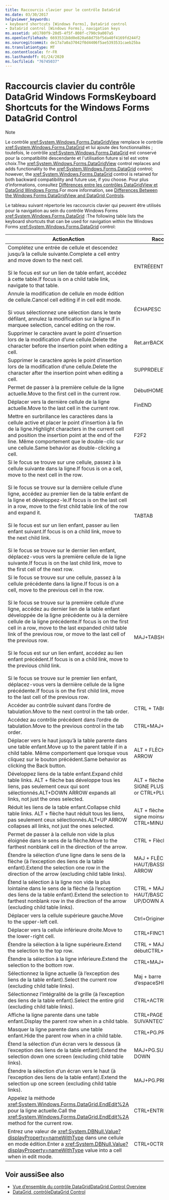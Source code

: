 ```yaml
---
title: Raccourcis clavier pour le contrôle DataGrid
ms.date: 03/30/2017
helpviewer_keywords:
- keyboard shortcuts [Windows Forms], DataGrid control
- DataGrid control [Windows Forms], navigation keys
ms.assetid: a01780f9-20d5-4f5f-808f-c790c9a007a5
ms.openlocfilehash: 6693531b8d0e820a68d75bf5da40f4169fd244f2
ms.sourcegitcommit: de17a7a0a37042f0d4406f5ae5393531caeb25ba
ms.translationtype: MT
ms.contentlocale: fr-FR
ms.lasthandoff: 01/24/2020
ms.locfileid: "76745037"
---
```

# <a name="keyboard-shortcuts-for-the-windows-forms-datagrid-control"></a><span data-ttu-id="cf23d-102">Raccourcis clavier du contrôle DataGrid Windows Forms</span><span class="sxs-lookup"><span data-stu-id="cf23d-102">Keyboard Shortcuts for the Windows Forms DataGrid Control</span></span>
> [!NOTE]
> <span data-ttu-id="cf23d-103">Le contrôle <xref:System.Windows.Forms.DataGridView> remplace le contrôle <xref:System.Windows.Forms.DataGrid> et lui ajoute des fonctionnalités ; toutefois, le contrôle <xref:System.Windows.Forms.DataGrid> est conservé pour la compatibilité descendante et l'utilisation future si tel est votre choix.</span><span class="sxs-lookup"><span data-stu-id="cf23d-103">The <xref:System.Windows.Forms.DataGridView> control replaces and adds functionality to the <xref:System.Windows.Forms.DataGrid> control; however, the <xref:System.Windows.Forms.DataGrid> control is retained for both backward compatibility and future use, if you choose.</span></span> <span data-ttu-id="cf23d-104">Pour plus d’informations, consultez [Différences entre les contrôles DataGridView et DataGrid Windows Forms](differences-between-the-windows-forms-datagridview-and-datagrid-controls.md).</span><span class="sxs-lookup"><span data-stu-id="cf23d-104">For more information, see [Differences Between the Windows Forms DataGridView and DataGrid Controls](differences-between-the-windows-forms-datagridview-and-datagrid-controls.md).</span></span>  
  
 <span data-ttu-id="cf23d-105">Le tableau suivant répertorie les raccourcis clavier qui peuvent être utilisés pour la navigation au sein du contrôle Windows Forms <xref:System.Windows.Forms.DataGrid> :</span><span class="sxs-lookup"><span data-stu-id="cf23d-105">The following table lists the keyboard shortcuts that can be used for navigation within the Windows Forms <xref:System.Windows.Forms.DataGrid> control:</span></span>  
  
|<span data-ttu-id="cf23d-106">Action</span><span class="sxs-lookup"><span data-stu-id="cf23d-106">Action</span></span>|<span data-ttu-id="cf23d-107">Raccourci</span><span class="sxs-lookup"><span data-stu-id="cf23d-107">Shortcut</span></span>|  
|------------|--------------|  
|<span data-ttu-id="cf23d-108">Complétez une entrée de cellule et descendez jusqu’à la cellule suivante.</span><span class="sxs-lookup"><span data-stu-id="cf23d-108">Complete a cell entry and move down to the next cell.</span></span><br /><br /> <span data-ttu-id="cf23d-109">Si le focus est sur un lien de table enfant, accédez à cette table.</span><span class="sxs-lookup"><span data-stu-id="cf23d-109">If focus is on a child table link, navigate to that table.</span></span>|<span data-ttu-id="cf23d-110">ENTRÉE</span><span class="sxs-lookup"><span data-stu-id="cf23d-110">ENTER</span></span>|  
|<span data-ttu-id="cf23d-111">Annule la modification de cellule en mode édition de cellule.</span><span class="sxs-lookup"><span data-stu-id="cf23d-111">Cancel cell editing if in cell edit mode.</span></span><br /><br /> <span data-ttu-id="cf23d-112">Si vous sélectionnez une sélection dans le texte défilant, annulez la modification sur la ligne.</span><span class="sxs-lookup"><span data-stu-id="cf23d-112">If in marquee selection, cancel editing on the row.</span></span>|<span data-ttu-id="cf23d-113">ÉCHAP</span><span class="sxs-lookup"><span data-stu-id="cf23d-113">ESC</span></span>|  
|<span data-ttu-id="cf23d-114">Supprimer le caractère avant le point d’insertion lors de la modification d’une cellule.</span><span class="sxs-lookup"><span data-stu-id="cf23d-114">Delete the character before the insertion point when editing a cell.</span></span>|<span data-ttu-id="cf23d-115">Ret.arr</span><span class="sxs-lookup"><span data-stu-id="cf23d-115">BACKSPACE</span></span>|  
|<span data-ttu-id="cf23d-116">Supprimer le caractère après le point d’insertion lors de la modification d’une cellule.</span><span class="sxs-lookup"><span data-stu-id="cf23d-116">Delete the character after the insertion point when editing a cell.</span></span>|<span data-ttu-id="cf23d-117">SUPPR</span><span class="sxs-lookup"><span data-stu-id="cf23d-117">DELETE</span></span>|  
|<span data-ttu-id="cf23d-118">Permet de passer à la première cellule de la ligne actuelle.</span><span class="sxs-lookup"><span data-stu-id="cf23d-118">Move to the first cell in the current row.</span></span>|<span data-ttu-id="cf23d-119">Début</span><span class="sxs-lookup"><span data-stu-id="cf23d-119">HOME</span></span>|  
|<span data-ttu-id="cf23d-120">Déplacer vers la dernière cellule de la ligne actuelle.</span><span class="sxs-lookup"><span data-stu-id="cf23d-120">Move to the last cell in the current row.</span></span>|<span data-ttu-id="cf23d-121">Fin</span><span class="sxs-lookup"><span data-stu-id="cf23d-121">END</span></span>|  
|<span data-ttu-id="cf23d-122">Mettre en surbrillance les caractères dans la cellule active et placer le point d’insertion à la fin de la ligne.</span><span class="sxs-lookup"><span data-stu-id="cf23d-122">Highlight characters in the current cell and position the insertion point at the end of the line.</span></span> <span data-ttu-id="cf23d-123">Même comportement que le double-clic sur une cellule.</span><span class="sxs-lookup"><span data-stu-id="cf23d-123">Same behavior as double-clicking a cell.</span></span>|<span data-ttu-id="cf23d-124">F2</span><span class="sxs-lookup"><span data-stu-id="cf23d-124">F2</span></span>|  
|<span data-ttu-id="cf23d-125">Si le focus se trouve sur une cellule, passez à la cellule suivante dans la ligne.</span><span class="sxs-lookup"><span data-stu-id="cf23d-125">If focus is on a cell, move to the next cell in the row.</span></span><br /><br /> <span data-ttu-id="cf23d-126">Si le focus se trouve sur la dernière cellule d’une ligne, accédez au premier lien de la table enfant de la ligne et développez-le.</span><span class="sxs-lookup"><span data-stu-id="cf23d-126">If focus is on the last cell in a row, move to the first child table link of the row and expand it.</span></span><br /><br /> <span data-ttu-id="cf23d-127">Si le focus est sur un lien enfant, passer au lien enfant suivant.</span><span class="sxs-lookup"><span data-stu-id="cf23d-127">If focus is on a child link, move to the next child link.</span></span><br /><br /> <span data-ttu-id="cf23d-128">Si le focus se trouve sur le dernier lien enfant, déplacez-vous vers la première cellule de la ligne suivante.</span><span class="sxs-lookup"><span data-stu-id="cf23d-128">If focus is on the last child link, move to the first cell of the next row.</span></span>|<span data-ttu-id="cf23d-129">TAB</span><span class="sxs-lookup"><span data-stu-id="cf23d-129">TAB</span></span>|  
|<span data-ttu-id="cf23d-130">Si le focus se trouve sur une cellule, passez à la cellule précédente dans la ligne.</span><span class="sxs-lookup"><span data-stu-id="cf23d-130">If focus is on a cell, move to the previous cell in the row.</span></span><br /><br /> <span data-ttu-id="cf23d-131">Si le focus se trouve sur la première cellule d’une ligne, accédez au dernier lien de la table enfant développée de la ligne précédente ou à la dernière cellule de la ligne précédente.</span><span class="sxs-lookup"><span data-stu-id="cf23d-131">If focus is on the first cell in a row, move to the last expanded child table link of the previous row, or move to the last cell of the previous row.</span></span><br /><br /> <span data-ttu-id="cf23d-132">Si le focus est sur un lien enfant, accédez au lien enfant précédent.</span><span class="sxs-lookup"><span data-stu-id="cf23d-132">If focus is on a child link, move to the previous child link.</span></span><br /><br /> <span data-ttu-id="cf23d-133">Si le focus se trouve sur le premier lien enfant, déplacez-vous vers la dernière cellule de la ligne précédente.</span><span class="sxs-lookup"><span data-stu-id="cf23d-133">If focus is on the first child link, move to the last cell of the previous row.</span></span>|<span data-ttu-id="cf23d-134">MAJ+TAB</span><span class="sxs-lookup"><span data-stu-id="cf23d-134">SHIFT+TAB</span></span>|  
|<span data-ttu-id="cf23d-135">Accéder au contrôle suivant dans l’ordre de tabulation.</span><span class="sxs-lookup"><span data-stu-id="cf23d-135">Move to the next control in the tab order.</span></span>|<span data-ttu-id="cf23d-136">CTRL + TAB</span><span class="sxs-lookup"><span data-stu-id="cf23d-136">CTRL+TAB</span></span>|  
|<span data-ttu-id="cf23d-137">Accédez au contrôle précédent dans l’ordre de tabulation.</span><span class="sxs-lookup"><span data-stu-id="cf23d-137">Move to the previous control in the tab order.</span></span>|<span data-ttu-id="cf23d-138">CTRL+MAJ+TAB</span><span class="sxs-lookup"><span data-stu-id="cf23d-138">CTRL+SHIFT+TAB</span></span>|  
|<span data-ttu-id="cf23d-139">Déplacer vers le haut jusqu’à la table parente dans une table enfant.</span><span class="sxs-lookup"><span data-stu-id="cf23d-139">Move up to the parent table if in a child table.</span></span> <span data-ttu-id="cf23d-140">Même comportement que lorsque vous cliquez sur le bouton précédent.</span><span class="sxs-lookup"><span data-stu-id="cf23d-140">Same behavior as clicking the Back button.</span></span>|<span data-ttu-id="cf23d-141">ALT + FLÈCHE GAUCHE</span><span class="sxs-lookup"><span data-stu-id="cf23d-141">ALT+LEFT ARROW</span></span>|  
|<span data-ttu-id="cf23d-142">Développez liens de la table enfant.</span><span class="sxs-lookup"><span data-stu-id="cf23d-142">Expand child table links.</span></span> <span data-ttu-id="cf23d-143">ALT + flèche bas développe tous les liens, pas seulement ceux qui sont sélectionnés.</span><span class="sxs-lookup"><span data-stu-id="cf23d-143">ALT+DOWN ARROW expands all links, not just the ones selected.</span></span>|<span data-ttu-id="cf23d-144">ALT + flèche bas ou CTRL + SIGNE PLUS</span><span class="sxs-lookup"><span data-stu-id="cf23d-144">ALT+DOWN ARROW or CTRL+PLUS SIGN</span></span>|  
|<span data-ttu-id="cf23d-145">Réduit les liens de la table enfant.</span><span class="sxs-lookup"><span data-stu-id="cf23d-145">Collapse child table links.</span></span> <span data-ttu-id="cf23d-146">ALT + flèche haut réduit tous les liens, pas seulement ceux sélectionnés.</span><span class="sxs-lookup"><span data-stu-id="cf23d-146">ALT+UP ARROW collapses all links, not just the ones selected.</span></span>|<span data-ttu-id="cf23d-147">ALT + flèche haut ou CTRL + signe moins</span><span class="sxs-lookup"><span data-stu-id="cf23d-147">ALT+UP ARROW or CTRL+MINUS SIGN</span></span>|  
|<span data-ttu-id="cf23d-148">Permet de passer à la cellule non vide la plus éloignée dans le sens de la flèche.</span><span class="sxs-lookup"><span data-stu-id="cf23d-148">Move to the farthest nonblank cell in the direction of the arrow.</span></span>|<span data-ttu-id="cf23d-149">CTRL + Flèche</span><span class="sxs-lookup"><span data-stu-id="cf23d-149">CTRL+ARROW</span></span>|  
|<span data-ttu-id="cf23d-150">Étendre la sélection d’une ligne dans le sens de la flèche (à l’exception des liens de la table enfant).</span><span class="sxs-lookup"><span data-stu-id="cf23d-150">Extend the selection one row in the direction of the arrow (excluding child table links).</span></span>|<span data-ttu-id="cf23d-151">MAJ + FLÈCHE VERS LE HAUT/BAS</span><span class="sxs-lookup"><span data-stu-id="cf23d-151">SHIFT+UP/DOWN ARROW</span></span>|  
|<span data-ttu-id="cf23d-152">Étend la sélection à la ligne non vide la plus lointaine dans le sens de la flèche (à l’exception des liens de la table enfant).</span><span class="sxs-lookup"><span data-stu-id="cf23d-152">Extend the selection to farthest nonblank row in the direction of the arrow (excluding child table links).</span></span>|<span data-ttu-id="cf23d-153">CTRL + MAJ + FLÈCHE HAUT/BAS</span><span class="sxs-lookup"><span data-stu-id="cf23d-153">CTRL+SHIFT+ UP/DOWN ARROW</span></span>|  
|<span data-ttu-id="cf23d-154">Déplacer vers la cellule supérieure gauche.</span><span class="sxs-lookup"><span data-stu-id="cf23d-154">Move to the upper-left cell.</span></span>|<span data-ttu-id="cf23d-155">Ctrl+Origine</span><span class="sxs-lookup"><span data-stu-id="cf23d-155">CTRL+HOME</span></span>|  
|<span data-ttu-id="cf23d-156">Déplacer vers la cellule inférieure droite.</span><span class="sxs-lookup"><span data-stu-id="cf23d-156">Move to the lower-right cell.</span></span>|<span data-ttu-id="cf23d-157">CTRL+FIN</span><span class="sxs-lookup"><span data-stu-id="cf23d-157">CTRL+END</span></span>|  
|<span data-ttu-id="cf23d-158">Étendre la sélection à la ligne supérieure.</span><span class="sxs-lookup"><span data-stu-id="cf23d-158">Extend the selection to the top row.</span></span>|<span data-ttu-id="cf23d-159">CTRL + MAJ + début</span><span class="sxs-lookup"><span data-stu-id="cf23d-159">CTRL+SHIFT+HOME</span></span>|  
|<span data-ttu-id="cf23d-160">Étendre la sélection à la ligne inférieure.</span><span class="sxs-lookup"><span data-stu-id="cf23d-160">Extend the selection to the bottom row.</span></span>|<span data-ttu-id="cf23d-161">CTRL+MAJ+FIN</span><span class="sxs-lookup"><span data-stu-id="cf23d-161">CTRL+SHIFT+END</span></span>|  
|<span data-ttu-id="cf23d-162">Sélectionnez la ligne actuelle (à l’exception des liens de la table enfant).</span><span class="sxs-lookup"><span data-stu-id="cf23d-162">Select the current row (excluding child table links).</span></span>|<span data-ttu-id="cf23d-163">Maj + barre d’espace</span><span class="sxs-lookup"><span data-stu-id="cf23d-163">SHIFT+SPACEBAR</span></span>|  
|<span data-ttu-id="cf23d-164">Sélectionnez l’intégralité de la grille (à l’exception des liens de la table enfant).</span><span class="sxs-lookup"><span data-stu-id="cf23d-164">Select the entire grid (excluding child table links).</span></span>|<span data-ttu-id="cf23d-165">CTRL+A</span><span class="sxs-lookup"><span data-stu-id="cf23d-165">CTRL+A</span></span>|  
|<span data-ttu-id="cf23d-166">Affiche la ligne parente dans une table enfant.</span><span class="sxs-lookup"><span data-stu-id="cf23d-166">Display the parent row when in a child table.</span></span>|<span data-ttu-id="cf23d-167">CTRL+PAGE SUIVANTE</span><span class="sxs-lookup"><span data-stu-id="cf23d-167">CTRL+PAGE DOWN</span></span>|  
|<span data-ttu-id="cf23d-168">Masquer la ligne parente dans une table enfant.</span><span class="sxs-lookup"><span data-stu-id="cf23d-168">Hide the parent row when in a child table.</span></span>|<span data-ttu-id="cf23d-169">CTRL+PG.PRÉC</span><span class="sxs-lookup"><span data-stu-id="cf23d-169">CTRL+PAGE UP</span></span>|  
|<span data-ttu-id="cf23d-170">Étend la sélection d’un écran vers le dessous (à l’exception des liens de la table enfant).</span><span class="sxs-lookup"><span data-stu-id="cf23d-170">Extend the selection down one screen (excluding child table links).</span></span>|<span data-ttu-id="cf23d-171">MAJ+PG.SUIV</span><span class="sxs-lookup"><span data-stu-id="cf23d-171">SHIFT+PAGE DOWN</span></span>|  
|<span data-ttu-id="cf23d-172">Étendre la sélection d’un écran vers le haut (à l’exception des liens de la table enfant).</span><span class="sxs-lookup"><span data-stu-id="cf23d-172">Extend the selection up one screen (excluding child table links).</span></span>|<span data-ttu-id="cf23d-173">MAJ+PG.PRÉC</span><span class="sxs-lookup"><span data-stu-id="cf23d-173">SHIFT+PAGE UP</span></span>|  
|<span data-ttu-id="cf23d-174">Appelez la méthode <xref:System.Windows.Forms.DataGrid.EndEdit%2A> pour la ligne actuelle.</span><span class="sxs-lookup"><span data-stu-id="cf23d-174">Call the <xref:System.Windows.Forms.DataGrid.EndEdit%2A> method for the current row.</span></span>|<span data-ttu-id="cf23d-175">CTRL+ENTRÉE</span><span class="sxs-lookup"><span data-stu-id="cf23d-175">CTRL+ENTER</span></span>|  
|<span data-ttu-id="cf23d-176">Entrez une valeur de <xref:System.DBNull.Value?displayProperty=nameWithType> dans une cellule en mode édition.</span><span class="sxs-lookup"><span data-stu-id="cf23d-176">Enter a <xref:System.DBNull.Value?displayProperty=nameWithType> value into a cell when in edit mode.</span></span>|<span data-ttu-id="cf23d-177">CTRL+0</span><span class="sxs-lookup"><span data-stu-id="cf23d-177">CTRL+0</span></span>|  
  
## <a name="see-also"></a><span data-ttu-id="cf23d-178">Voir aussi</span><span class="sxs-lookup"><span data-stu-id="cf23d-178">See also</span></span>

- [<span data-ttu-id="cf23d-179">Vue d’ensemble du contrôle DataGrid</span><span class="sxs-lookup"><span data-stu-id="cf23d-179">DataGrid Control Overview</span></span>](datagrid-control-overview-windows-forms.md)
- [<span data-ttu-id="cf23d-180">DataGrid, contrôle</span><span class="sxs-lookup"><span data-stu-id="cf23d-180">DataGrid Control</span></span>](datagrid-control-windows-forms.md)
